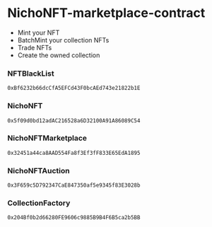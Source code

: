 ﻿# NichoNFT-marketplace-contract
 - Mint your NFT
 - BatchMint your collection NFTs
 - Trade NFTs
 - Create the owned collection

### NFTBlackList 
```0xBf6232b66dcCfA5EFCd43F0bcAEd743e21822b1E```
### NichoNFT 
```0x5f09d0bd12adAC216528a6D32100A91A86089C54```
### NichoNFTMarketplace 
```0x32451a44ca8AAD554Fa8f3Ef3fF833E65EdA1895```
### NichoNFTAuction 
```0x3F659c5D792347CaE847350af5e9345f83E3028b```
### CollectionFactory 
```0x204Bf0b2d66280FE9606c9885B9B4F6B5ca2b5BB```